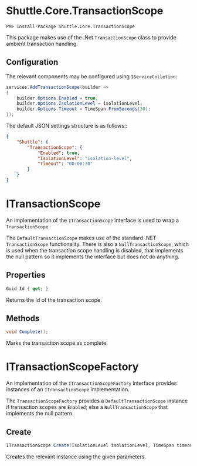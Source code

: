 # Shuttle.Core.TransactionScope

```
PM> Install-Package Shuttle.Core.TransactionScope
```

This package makes use of the .Net `TransactionScope` class to provide ambient transaction handling.

## Configuration

The relevant components may be configured using `IServiceColletion`:

```c#
services.AddTransactionScope(builder => 
{
    builder.Options.Enabled = true;
    builder.Options.IsolationLevel = isolationLevel;
    builder.Options.Timeout = TimeSpan.FromSeconds(30);
});
```

The default JSON settings structure is as follows::

```json
{
	"Shuttle": {
		"TransactionScope": {
			"Enabled": true,
			"IsolationLevel": "isolation-level",
			"Timeout": "00:00:30"
		} 
	}
}
```

# ITransactionScope

An implementation of the `ITransactionScope` interface is used to wrap a `TransactionScope`.

The `DefaultTransactionScope` makes use of the standard .NET `TransactionScope` functionality.  There is also a `NullTransactionScope`, which is used when the transaction scope handling is disabled, that implements the null pattern so it implements the interface but does not do anything.

## Properties

``` c#
Guid Id { get; }
```

Returns the Id of the transaction scope.

## Methods

``` c#
void Complete();
```

Marks the transaction scope as complete.

# ITransactionScopeFactory

An implementation of the `ITransactionScopeFactory` interface provides instances of an `ITransactionScope` implementation.

The `TransactionScopeFactory` provides a `DefaultTransactionScope` instance if transaction scopes are `Enabled`; else a `NullTransactionScope` that implements the null pattern.

## Create

``` c#
ITransactionScope Create(IsolationLevel isolationLevel, TimeSpan timeout);
```

Creates the relevant instance using the given parameters.
